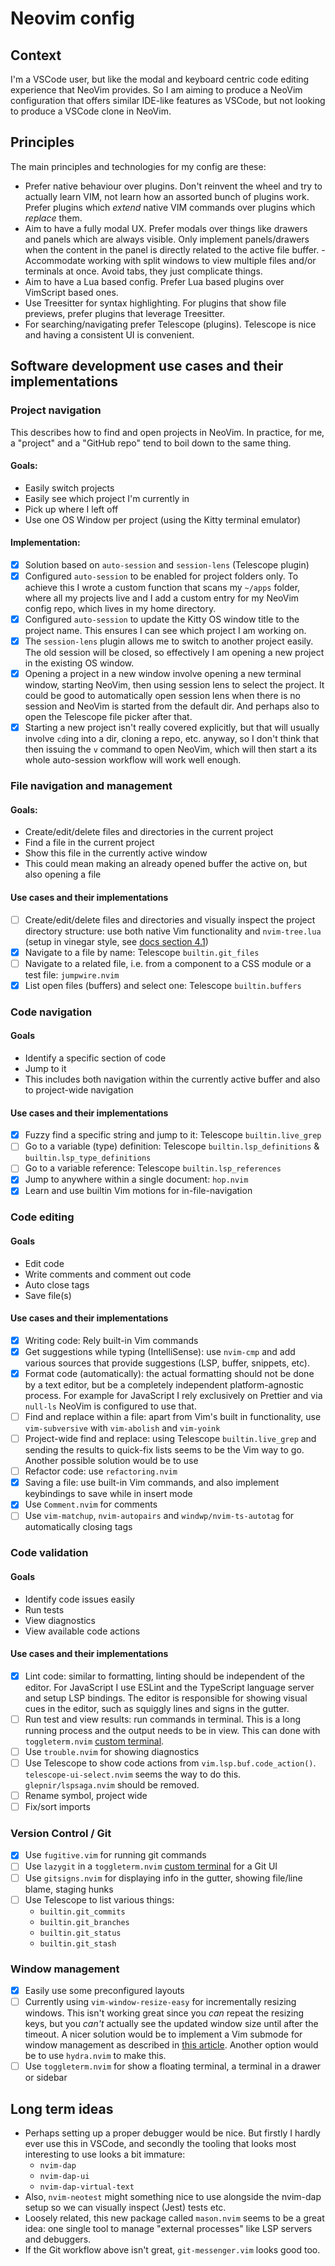 # Neovim config

## Context

I'm a VSCode user, but like the modal and keyboard centric code editing experience that NeoVim provides. So I am aiming to produce a NeoVim configuration that offers similar IDE-like features as VSCode, but not looking to produce a VSCode clone in NeoVim.

## Principles

The main principles and technologies for my config are these:
- Prefer native behaviour over plugins. Don't reinvent the wheel and try to actually learn VIM, not learn how an assorted bunch of plugins work. Prefer plugins which _extend_ native VIM commands over plugins which _replace_ them.
- Aim to have a fully modal UX. Prefer modals over things like drawers and panels which are always visible. Only implement panels/drawers when the content in the panel is directly related to the active file buffer.  - Accommodate working with split windows to view multiple files and/or terminals at once. Avoid tabs, they just complicate things.
- Aim to have a Lua based config. Prefer Lua based plugins over VimScript based ones.
- Use Treesitter for syntax highlighting. For plugins that show file previews, prefer plugins that leverage Treesitter.
- For searching/navigating prefer Telescope (plugins). Telescope is nice and having a consistent UI is convenient.


## Software development use cases and their implementations

### Project navigation

This describes how to find and open projects in NeoVim. In practice, for me, a "project" and a "GitHub repo" tend to boil down to the same thing.

#### Goals:
- Easily switch projects
- Easily see which project I'm currently in
- Pick up where I left off
- Use one OS Window per project (using the Kitty terminal emulator)

#### Implementation:
- [x] Solution based on `auto-session` and `session-lens` (Telescope plugin)
- [x] Configured `auto-session` to be enabled for project folders only. To achieve this I wrote a custom function that scans my `~/apps` folder, where all my projects live and I add a custom entry for my NeoVim config repo, which lives in my home directory.
- [x] Configured `auto-session` to update the Kitty OS window title to the project name. This ensures I can see which project I am working on.
- [x] The `session-lens` plugin allows me to switch to another project easily. The old session will be closed, so effectively I am opening a new project in the existing OS window.
- [x] Opening a project in a new window involve opening a new terminal window, starting NeoVim, then using session lens to select the project. It could be good to automatically open session lens when there is no session and NeoVim is started from the default dir. And perhaps also to open the Telescope file picker after that. 
- [x] Starting a new project isn't really covered explicitly, but that will usually involve `cd`ing into a dir, cloning a repo, etc. anyway, so I don't think that then issuing the `v` command to open NeoVim, which will then start a its whole auto-session workflow will work well enough.

### File navigation and management

#### Goals:
- Create/edit/delete files and directories in the current project
- Find a file in the current project
- Show this file in the currently active window
- This could mean making an already opened buffer the active on, but also opening a file

#### Use cases and their implementations

- [ ] Create/edit/delete files and directories and visually inspect the project directory structure: use both native Vim functionality and `nvim-tree.lua` (setup in vinegar style, see [docs section 4.1](https://github.com/kyazdani42/nvim-tree.lua/blob/master/doc/nvim-tree-lua.txt))
- [x] Navigate to a file by name: Telescope `builtin.git_files`
- [ ] Navigate to a related file, i.e. from a component to a CSS module or a test file: `jumpwire.nvim`
- [x] List open files (buffers) and select one: Telescope `builtin.buffers`

### Code navigation

#### Goals
- Identify a specific section of code
- Jump to it
- This includes both navigation within the currently active buffer and also to project-wide navigation

#### Use cases and their implementations

- [x] Fuzzy find a specific string and jump to it: Telescope `builtin.live_grep`
- [ ] Go to a variable (type) definition: Telescope `builtin.lsp_definitions` & `builtin.lsp_type_definitions`
- [ ] Go to a variable reference: Telescope `builtin.lsp_references`
- [x] Jump to anywhere within a single document: `hop.nvim`
- [x] Learn and use builtin Vim motions for in-file-navigation

### Code editing

#### Goals
- Edit code
- Write comments and comment out code
- Auto close tags
- Save file(s)

#### Use cases and their implementations

- [x] Writing code: Rely built-in Vim commands
- [x] Get suggestions while typing (IntelliSense): use `nvim-cmp` and add various sources that provide suggestions (LSP, buffer, snippets, etc).
- [x] Format code (automatically): the actual formatting should not be done by a text editor, but be a completely independent platform-agnostic process. For example for JavaScript I rely exclusively on Prettier and via `null-ls` NeoVim is configured to use that.
- [ ] Find and replace within a file: apart from Vim's built in functionality, use `vim-subversive` with `vim-abolish` and `vim-yoink`
- [ ] Project-wide find and replace: using Telescope `builtin.live_grep` and sending the results to quick-fix lists seems to be the Vim way to go. Another possible solution would be to use 
- [ ] Refactor code: use `refactoring.nvim`
- [x] Saving a file: use built-in Vim commands, and also implement keybindings to save while in insert mode 
- [x] Use `Comment.nvim` for comments
- [ ] Use `vim-matchup`, `nvim-autopairs` and `windwp/nvim-ts-autotag` for automatically closing tags

### Code validation

#### Goals
- Identify code issues easily
- Run tests
- View diagnostics
- View available code actions

#### Use cases and their implementations

- [x] Lint code: similar to formatting, linting should be independent of the editor. For JavaScript I use ESLint and the TypeScript language server and setup LSP bindings. The editor is responsible for showing visual cues in the editor, such as squiggly lines and signs in the gutter.
- [ ] Run test and view results: run commands in terminal. This is a long running process and the output needs to be in view. This can done with `toggleterm.nvim` [custom terminal](https://github.com/akinsho/toggleterm.nvim#custom-terminal-usage).
- [ ] Use `trouble.nvim` for showing diagnostics
- [ ] Use Telescope to show code actions from `vim.lsp.buf.code_action()`. `telescope-ui-select.nvim` seems the way to do this. `glepnir/lspsaga.nvim` should be removed.
- [ ] Rename symbol, project wide
- [ ] Fix/sort imports

### Version Control / Git

- [x] Use `fugitive.vim` for running git commands
- [ ] Use `lazygit` in a `toggleterm.nvim` [custom terminal](https://github.com/akinsho/toggleterm.nvim#custom-terminal-usage) for a Git UI
- [ ] Use `gitsigns.nvim` for displaying info in the gutter, showing file/line blame, staging hunks
- [ ] Use Telescope to list various things:
    - `builtin.git_commits`
    - `builtin.git_branches`
    - `builtin.git_status`
    - `builtin.git_stash`

### Window management
- [x] Easily use some preconfigured layouts
- [ ] Currently using `vim-window-resize-easy` for incrementally resizing windows. This isn't working great since you _can_ repeat the resizing keys, but you _can't_ actually see the updated window size until after the timeout. A nicer solution would be to implement a Vim submode for window management as described in [this article](https://ddrscott.github.io/blog/2016/making-a-window-submode/). Another option would be to use `hydra.nvim` to make this.
- [ ] Use `toggleterm.nvim` for show a floating terminal, a terminal in a drawer or sidebar

## Long term ideas
- Perhaps setting up a proper debugger would be nice. But firstly I hardly ever use this in VSCode, and secondly the tooling that looks most interesting to use looks a bit immature:
    - `nvim-dap`
    - `nvim-dap-ui`
    - `nvim-dap-virtual-text`
- Also, `nvim-neotest` might something nice to use alongside the nvim-dap setup so we can visually inspect (Jest) tests etc.
- Loosely related, this new package called `mason.nvim` seems to be a great idea: one single tool to manage "external processes" like LSP servers and debuggers.
- If the Git workflow above isn't great, `git-messenger.vim` looks good too.